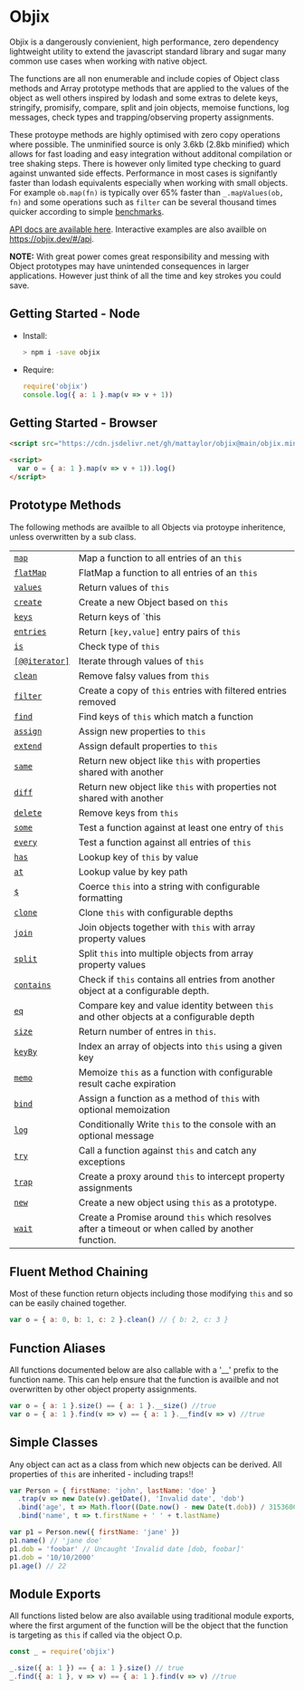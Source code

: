 # Objix <!-- {docsify-ignore} -->

Objix is a dangerously convienient, high performance, zero dependency lightweight utility to extend the javascript standard library and sugar many common use cases when working with native object.

The functions are all non enumerable and include copies of Object class methods and Array prototype methods that are applied to the values of the object as well others inspired by lodash and some extras to delete keys, stringify, promisify, compare, split and join objects, memoise functions, log messages, check types and trapping/observing property assignments.

These protoype methods are highly optimised with zero copy operations where possible. The unminified source is only 3.6kb (2.8kb minified) which allows for fast loading and easy integration without additonal compilation or tree shaking steps. There is however only limited type checking to guard against unwanted side effects. Performance in most cases is signifantly faster than lodash equivalents especially when working with small objects. For example `ob.map(fn)` is typically over 65% faster than `_.mapValues(ob, fn)` and some operations such as `filter` can be several thousand times quicker according to simple [benchmarks](bench.md).

[API docs are available here](api.md). Interactive examples are also availble on https://objix.dev/#/api.

**NOTE:** With great power comes great responsibility and messing with Object prototypes may have unintended consequences in larger applications. However just think of all the time and key strokes you could save.

## Getting Started - Node

- Install:

  ```bash
  > npm i -save objix
  ```

- Require:

  ```javascript
  require('objix')
  console.log({ a: 1 }.map(v => v + 1))
  ```

## Getting Started - Browser

```html
<script src="https://cdn.jsdelivr.net/gh/mattaylor/objix@main/objix.min.js"></script>

<script>
  var o = { a: 1 }.map(v => v + 1)).log()
</script>
```

## Prototype Methods

The following methods are availble to all Objects via protoype inheritence, unless overwritten by a sub class.

|                                   |                                                                                                   |
| --------------------------------- | ------------------------------------------------------------------------------------------------- |
| [`map`](api.md#map)               | Map a function to all entries of an `this`                                                        |
| [`flatMap`](api.md#flatMap)       | FlatMap a function to all entries of an `this`                                                    |
| [`values`](api.md#values)         | Return values of `this`                                                                           |
| [`create`](api.md#create)         | Create a new Object based on `this`                                                               |
| [`keys`](api.md#keys)             | Return keys of `this                                                                              |
| [`entries`](api.md#entries)       | Return `[key,value]` entry pairs of `this`                                                        |
| [`is`](api.md#is)                 | Check type of `this`                                                                              |
| [`[@@iterator]`](api.md#iterator) | Iterate through values of `this`                                                                  |
| [`clean`](api.md#clean)           | Remove falsy values from `this`                                                                   |
| [`filter`](api.md#filter)         | Create a copy of `this` entries with filtered entries removed                                     |
| [`find`](api.md#find)             | Find keys of `this` which match a function                                                        |
| [`assign`](api.md#assign)         | Assign new properties to `this`                                                                   |
| [`extend`](api.md#extend)         | Assign default properties to `this`                                                               |
| [`same`](api.md#same)             | Return new object like `this` with properties shared with another                                 |
| [`diff`](api.md#diff)             | Return new object like `this` with properties not shared with another                             |
| [`delete`](api.md#delete)         | Remove keys from `this`                                                                           |
| [`some`](api.md#some)             | Test a function against at least one entry of `this`                                              |
| [`every`](api.md#every)           | Test a function against all entries of `this`                                                     |
| [`has`](api.md#has)               | Lookup key of `this` by value                                                                     |
| [`at`](api.md#at)                 | Lookup value by key path                                                                          |
| [`$`](api.md#fmt)                 | Coerce `this` into a string with configurable formatting                                          |
| [`clone`](api.md#clone)           | Clone `this` with configurable depths                                                             |
| [`join`](api.md#join)             | Join objects together with `this` with array property values                                      |
| [`split`](api.md#split)           | Split `this` into multiple objects from array property values                                     |
| [`contains`](api.md#contains)     | Check if `this` contains all entries from another object at a configurable depth.                 |
| [`eq`](api.md#eq)                 | Compare key and value identity between `this` and other objects at a configurable depth           |
| [`size`](api.md#size)             | Return number of entres in `this`.                                                                |
| [`keyBy`](api.md#keyBy)           | Index an array of objects into `this` using a given key                                           |
| [`memo`](api.md#memo)             | Memoize `this` as a function with configurable result cache expiration                            |
| [`bind`](api.md#bind)             | Assign a function as a method of `this` with optional memoization                                 |
| [`log`](api.md#log)               | Conditionally Write `this` to the console with an optional message                                |
| [`try`](api.md#try)               | Call a function against `this` and catch any exceptions                                           |
| [`trap`](trap.md#trap)            | Create a proxy around `this` to intercept property assignments                                    |
| [`new`](api.md#new)               | Create a new object using `this` as a prototype.                                                  |
| [`wait`](api.md#wait)             | Create a Promise around `this` which resolves after a timeout or when called by another function. |

## Fluent Method Chaining

Most of these function return objects including those modifying `this` and so can be easily chained together.

<div data-runkit>

```javascript
var o = { a: 0, b: 1, c: 2 }.clean() // { b: 2, c: 3 }
```

</div>

## Function Aliases

All functions documented below are also callable with a '\_\_' prefix to the function name.
This can help ensure that the function is availble and not overwritten by other object property assignments.

```javascript
var o = { a: 1 }.size() == { a: 1 }.__size() //true
var o = { a: 1 }.find(v => v) == { a: 1 }.__find(v => v) //true
```

## Simple Classes

Any object can act as a class from which new objects can be derived. All properties of `this` are inherited - including traps!!

<div data-runkit>

```javascript
var Person = { firstName: 'john', lastName: 'doe' }
  .trap(v => new Date(v).getDate(), 'Invalid date', 'dob')
  .bind('age', t => Math.floor((Date.now() - new Date(t.dob)) / 31536000000))
  .bind('name', t => t.firstName + ' ' + t.lastName)

var p1 = Person.new({ firstName: 'jane' })
p1.name() // 'jane doe'
p1.dob = 'foobar' // Uncaught 'Invalid date [dob, foobar]'
p1.dob = '10/10/2000'
p1.age() // 22
```

</div>

## Module Exports

All functions listed below are also available using traditional module exports, where the first argument of the function will be the object that the function is targeting as `this` if called via the object O.p.

```javascript
const _ = require('objix')

_.size({ a: 1 }) == { a: 1 }.size() // true
_.find({ a: 1 }, v => v) == { a: 1 }.find(v => v) //true
```
